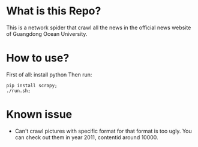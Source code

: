 # What is this Repo?
This is a network spider that crawl all the news in the official news website of Guangdong Ocean University.

# How to use?
First of all: install python
Then run: 
```shell
pip install scrapy;
./run.sh;
```

# Known issue
- Can't crawl pictures with specific format for that format is too ugly. You can check out them in year 2011, contentid around 10000.

